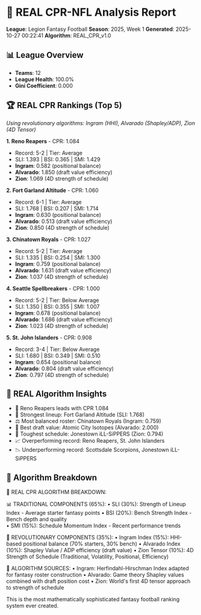 
# 🏈 REAL CPR-NFL Analysis Report
**League**: Legion Fantasy Football
**Season**: 2025, Week 1
**Generated**: 2025-10-27 00:22:41
**Algorithm**: REAL_CPR_v1.0

## 📊 League Overview
- **Teams**: 12
- **League Health**: 100.0%
- **Gini Coefficient**: 0.000

## 🏆 REAL CPR Rankings (Top 5)

*Using revolutionary algorithms: Ingram (HHI), Alvarado (Shapley/ADP), Zion (4D Tensor)*

**1. Reno Reapers** - CPR: 1.084
   - Record: 5-2 | Tier: Average
   - SLI: 1.393 | BSI: 0.365 | SMI: 1.429
   - **Ingram**: 0.582 (positional balance)
   - **Alvarado**: 1.850 (draft value efficiency)  
   - **Zion**: 1.069 (4D strength of schedule)

**2. Fort Garland Altitude** - CPR: 1.060
   - Record: 6-1 | Tier: Average
   - SLI: 1.768 | BSI: 0.207 | SMI: 1.714
   - **Ingram**: 0.630 (positional balance)
   - **Alvarado**: 0.513 (draft value efficiency)  
   - **Zion**: 0.850 (4D strength of schedule)

**3. Chinatown Royals** - CPR: 1.027
   - Record: 5-2 | Tier: Average
   - SLI: 1.335 | BSI: 0.254 | SMI: 1.300
   - **Ingram**: 0.759 (positional balance)
   - **Alvarado**: 1.631 (draft value efficiency)  
   - **Zion**: 1.037 (4D strength of schedule)

**4. Seattle Spellbreakers** - CPR: 1.000
   - Record: 5-2 | Tier: Below Average
   - SLI: 1.350 | BSI: 0.355 | SMI: 1.007
   - **Ingram**: 0.678 (positional balance)
   - **Alvarado**: 1.686 (draft value efficiency)  
   - **Zion**: 1.023 (4D strength of schedule)

**5. St. John Islanders** - CPR: 0.908
   - Record: 3-4 | Tier: Below Average
   - SLI: 1.680 | BSI: 0.349 | SMI: 0.510
   - **Ingram**: 0.654 (positional balance)
   - **Alvarado**: 0.804 (draft value efficiency)  
   - **Zion**: 0.797 (4D strength of schedule)

## 🧠 REAL Algorithm Insights
- 👑 Reno Reapers leads with CPR 1.084
- 💪 Strongest lineup: Fort Garland Altitude (SLI: 1.768)
- ⚖️ Most balanced roster: Chinatown Royals (Ingram: 0.759)
- 💎 Best draft value: Atomic City Isotopes (Alvarado: 2.000)
- 😤 Toughest schedule: Jonestown iLL-SiPPERS (Zion: 0.794)
- 📈 Overperforming record: Reno Reapers, St. John Islanders
- 📉 Underperforming record: Scottsdale Scorpions, Jonestown iLL-SiPPERS

## 🔬 Algorithm Breakdown

🏈 REAL CPR ALGORITHM BREAKDOWN:

📊 TRADITIONAL COMPONENTS (65%):
• SLI (30%): Strength of Lineup Index - Average starter fantasy points
• BSI (20%): Bench Strength Index - Bench depth and quality  
• SMI (15%): Schedule Momentum Index - Recent performance trends

🧠 REVOLUTIONARY COMPONENTS (35%):
• Ingram Index (15%): HHI-based positional balance (70% starters, 30% bench)
• Alvarado Index (10%): Shapley Value / ADP efficiency (draft value)
• Zion Tensor (10%): 4D Strength of Schedule (Traditional, Volatility, Positional, Efficiency)

🔬 ALGORITHM SOURCES:
• Ingram: Herfindahl-Hirschman Index adapted for fantasy roster construction
• Alvarado: Game theory Shapley values combined with draft position cost
• Zion: World's first 4D tensor approach to strength of schedule

This is the most mathematically sophisticated fantasy football ranking system ever created.
        